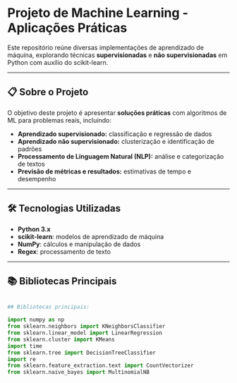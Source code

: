 # Projeto de Machine Learning - Aplicações Práticas

Este repositório reúne diversas implementações de aprendizado de máquina, explorando técnicas **supervisionadas** e **não supervisionadas** em Python com auxílio do scikit-learn.

---

## 📋 Sobre o Projeto

O objetivo deste projeto é apresentar **soluções práticas** com algoritmos de ML para problemas reais, incluindo:

- **Aprendizado supervisionado:** classificação e regressão de dados  
- **Aprendizado não supervisionado:** clusterização e identificação de padrões  
- **Processamento de Linguagem Natural (NLP):** análise e categorização de textos  
- **Previsão de métricas e resultados:** estimativas de tempo e desempenho  

---

## 🛠️ Tecnologias Utilizadas

- **Python 3.x**  
- **scikit-learn**: modelos de aprendizado de máquina  
- **NumPy**: cálculos e manipulação de dados  
- **Regex**: processamento de texto

---
## 📚 Bibliotecas Principais
```python

## Bibliotecas principais:

import numpy as np
from sklearn.neighbors import KNeighborsClassifier
from sklearn.linear_model import LinearRegression
from sklearn.cluster import KMeans
import time
from sklearn.tree import DecisionTreeClassifier
import re
from sklearn.feature_extraction.text import CountVectorizer
from sklearn.naive_bayes import MultinomialNB




